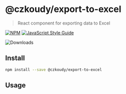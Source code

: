 # @czkoudy/export-to-excel

> React component for exporting data to Excel

[![NPM](https://img.shields.io/npm/v/@czkoudy/export-to-excel.svg)](https://www.npmjs.com/package/@czkoudy/export-to-excel) [![JavaScript Style Guide](https://img.shields.io/badge/code_style-standard-brightgreen.svg)](https://standardjs.com)

![Downloads](https://img.shields.io/npm/dm/@czkoudy/export-to-excel?style=for-the-badge)

## Install

```bash
npm install --save @czkoudy/export-to-excel
```

## Usage
